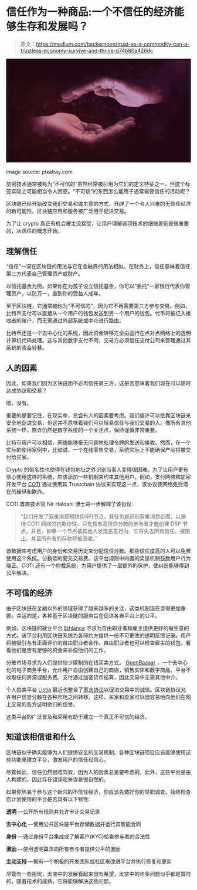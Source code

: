 # 信任作为一种商品:一个不信任的经济能够生存和发展吗？

> 原文：<https://medium.com/hackernoon/trust-as-a-commodity-can-a-trustless-economy-survive-and-thrive-d74b80a426dc>

![](img/f19798f1e062fb897aa9fad1adac0294.png)

image source: pixabay.com

加密技术通常被称为“不可信的”虽然经常被引用为它们的定义特征之一，但这个标签实际上可能相当令人困惑。“不可信”的东西怎么能用于通常需要信任的活动呢？

区块链已经开始改变我们交易和做生意的方式，开辟了一个令人兴奋的无信任经济的新可能性，区块链应用和服务被广泛用于促进交易。

为了让 crypto 真正有机会被主流接受，让用户理解这项技术的细微差别是很重要的，从信任的概念开始。

## 理解信任

“信任”一词在区块链的用法与它在金融界的用法相似。在财务上，信任意味着信任第三方代表自己管理资产或财产。

以信托基金为例。如果你在为孩子设立信托基金，你可以“委托”一家银行代表你管理资产，以防万一，直到你的受益人成年。

至于区块链，它通常被称为“不可信的”，因为它不再需要第三方参与交易。例如，比特币支付可以直接从一个用户的钱包发送到另一个用户的钱包。代币将被记入接收者的账户，而无需通过外部系统或中介进行路由。

比特币还是一个去中心化的系统，因此资金转移完全由运行在点对点网络上的透明计算机代码处理。这与其他数字支付不同，交易方必须信任支付公司来管理通过其系统的资金转移。

## 人的因素

因此，如果我们因为区块链而不必再信任第三方，这是否意味着我们现在可以随时达成协议和交易？

嗯，没有。

重要的是要记住，在现实中，总会有人的因素要考虑。我们或许可以依靠区块链来安全地促进交易，但这并不意味着我们可以轻易信任与我们交易的人。像所有其他系统一样，欺诈仍然是数字系统的一个关注点，保持谨慎非常重要。

比特币用户可以相信，网络能够毫无问题地处理令牌的发送和接收。然而，在一个实际的使用案例中，比如说，一个在线零售交易，系统实际上不能确保产品将被交付给买家。

Crypto 的假名性也使得在钱包地址之外识别当事人变得很困难。为了让用户更有信心使用这样的系统，应该添加一些机制来约束其他用户。例如，支付网络和加密开发平台 [COTI](https://coti.io/) 通过使用其 Trustchain 协议来实现这一点，该协议使网络免受潜在的操纵和欺诈。

COTI 首席技术官 Nir Haloani 博士进一步解释了该协议:

> “我们开发了双重消费预防(DSP)节点，其任务是识别双重消费企图，以保持 COTI 网络的抗欺诈性。只有具有高信任分数的参与者才能创建 DSP 节点，并且，如果一个节点被其他人发现恶意行为，它将失去所有信任，被阻止，并且所有者的存款将被没收。”

该数据库考虑用户的身份和交易历史来分配信任分数。那些信任度高的人可以免费使用这个系统。分数低的要交交易费。该平台规则中内置的奖惩机制鼓励用户行为端正。COTI 还有一个仲裁系统，为用户提供了一层额外的保护，使纠纷能够得到公平解决。

## 不可信的经济

由于区块链在金融以外的领域获得了越来越多的关注，这类机制现在变得更加重要。幸运的是，各种基于区块链的服务旨在促进各自平台上的公平。

例如，区块链的就业平台 [Ethlance](https://ethlance.com/) 寻求为自由职业者和雇主提供更好的做生意的方式。该平台利用区块链系统为各缔约方提供一份不可更改的透明反馈记录。用户将被吸引与有正面评价的自由职业者合作。自由职业者也可以检查雇主的钱包，看看他们是否有足够的资金来补偿他们的工作。

分散市场寻求为人们提供较少限制的在线买卖方式。 [OpenBazaar](https://openbazaar.org/) ，一个去中心化的电子商务平台，允许用户自由创建自己的商店，销售实体和数字商品。平台不收取任何房源或服务费。支付通过加密货币结算，因此交易中无需其他中介。

个人拍卖平台 [Listia](https://www.listia.com/) 最近也整合了[墨水协议](https://paywithink.com/)以促进交易中的诚信。区块链协议允许用户信誉分数在各种市场之间转移。这样，买家和卖家可以很容易地向他们在网上交易的各方证明他们的信誉。

这类平台的广泛普及和采用有助于建立一个真正不可信的经济。

## 知道该相信谁和什么

区块链似乎确实能够为人们提供安全的交易机制。各种区块链项目应该能够使用这些功能来建立平台，激发用户的信任和信心。

尽管如此，信任仍然很难驾驭，因为人的因素总是要考虑的。此外，这些平台是由人构建的，因此存在错误和失误是很自然的。

如果你热衷于参与这个新兴的不信任经济，你应该先做好你的尽职调查。始终检查您计划使用的平台是否具有以下特性:

**透明** —公开所有规则并允许审计交易记录

**去中心化** —使用公共区块链平台存储数据并运行其智能合同

**身份** —通过身份平台集成或了解客户(KYC)检查参与者的合法性

**激励** —使用透明算法向所有参与者提供公平的激励

**主动支持** —拥有一个积极的开发团队或社区来改进平台并执行修复和更新

尽管有一些担忧，太空中的发展看起来很有希望，太空中的许多问题似乎都是暂时的，随着技术的成熟，它将能够解决这些问题。
